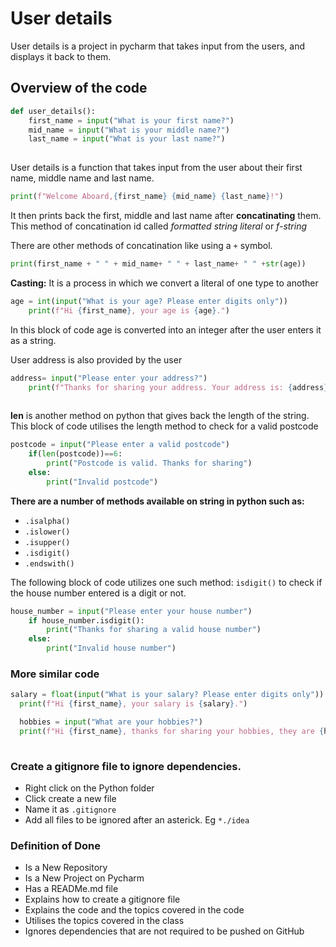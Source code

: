 # User details

User details is a project in pycharm that takes input from the users, and displays it back to them.

## Overview of the code

```python
def user_details():
    first_name = input("What is your first name?")
    mid_name = input("What is your middle name?")
    last_name = input("What is your last name?")
    
 ```
 User details is a function that takes input from the user about their first name, middle name and last name.
 
 ```python
 print(f"Welcome Aboard,{first_name} {mid_name} {last_name}!")
 ```
 It then prints back the first, middle and last name after **concatinating** them.
 This method of concatination id called *formatted string literal* or *f-string*
 
There are other methods of concatination like using a `+` symbol.
```python
print(first_name + " " + mid_name+ " " + last_name+ " " +str(age))
```

**Casting:** It is a process in which we convert a literal of one type to another
```python
age = int(input("What is your age? Please enter digits only"))
    print(f"Hi {first_name}, your age is {age}.")
```

In this block of code age is converted into an integer after the user enters it as a string.

User address is also provided by the user

```python
address= input("Please enter your address?")
    print(f"Thanks for sharing your address. Your address is: {address}")
    
 ```

**len** is another method on python that gives back the length of the string. This block of code utilises the length method to check for a valid postcode

```python
postcode = input("Please enter a valid postcode")
    if(len(postcode))==6:
        print("Postcode is valid. Thanks for sharing")
    else:
        print("Invalid postcode")
```

**There are a number of methods available on string in python such as:**

- `.isalpha()`
- `.islower()`
- `.isupper()`
- `.isdigit()`
- `.endswith()`

The following block of code utilizes one such method: `isdigit()` to check if the house number entered is a digit or not.

```python
house_number = input("Please enter your house number")
    if house_number.isdigit():
        print("Thanks for sharing a valid house number")
    else:
        print("Invalid house number")
  ```
  
  ### More similar code
  
  ```python 
  salary = float(input("What is your salary? Please enter digits only"))
    print(f"Hi {first_name}, your salary is {salary}.")

    hobbies = input("What are your hobbies?")
    print(f"Hi {first_name}, thanks for sharing your hobbies, they are {hobbies}.")
    
 ```
   


### Create a gitignore file to ignore dependencies.
- Right click on the Python folder
- Click create a new file
- Name it as `.gitignore`
- Add all files to be ignored after an asterick. Eg `*./idea`


### Definition of Done

- Is a New Repository
- Is a New Project on Pycharm
- Has a READMe.md file
- Explains how to create a gitignore file
- Explains the code and the topics covered in the code
- Utilises the topics covered in the class
- Ignores dependencies that are not required to be pushed on GitHub
